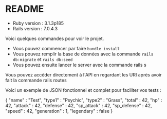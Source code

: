 # README

* Ruby version : 3.1.3p185
* Rails version : 7.0.4.3

Voici quelques commandes pour voir le projet.

* Vous pouvez commencer par faire `bundle install`
* Vous pouvez remplir la base de données avec la commande `rails db:migrate` et `rails db:seed`
* Vous pouvez ensuite lancer le server avec la commande rails s

Vous pouvez accéder directement à l'API en regardant les URI après avoir fait la commande rails routes

Voici un exemple de JSON fonctionnel et complet pour faciliter vos tests :

{
    "name" : "Test",
    "type1" : "Psychic",
    "type2" : "Grass",
    "total" : 42,
    "hp" : 42,
    "attack" : 42,
    "defense" : 42,
    "sp_attack" : 42,
    "sp_defense" : 42,
    "speed" : 42,
    "generation" : 1,
    "legendary" : false
}
